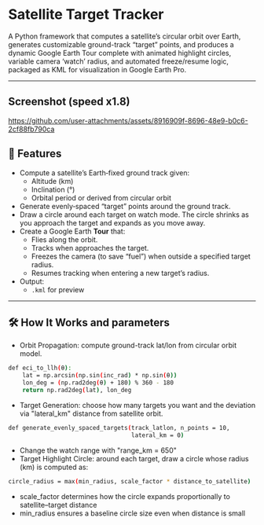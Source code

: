 # Satellite Target Tracker

A Python framework that computes a satellite’s circular orbit over Earth, generates customizable ground-track “target” points, and produces a dynamic Google Earth Tour complete with animated highlight circles, variable camera ‘watch’ radius, and automated freeze/resume logic, packaged as KML for visualization in Google Earth Pro.

---

## Screenshot (speed x1.8)


https://github.com/user-attachments/assets/8916909f-8696-48e9-b0c6-2cf88fb790ca


## 🚀 Features

- Compute a satellite’s Earth‐fixed ground track given:
  - Altitude (km)
  - Inclination (°)
  - Orbital period or derived from circular orbit
- Generate evenly‐spaced “target” points around the ground track.
- Draw a circle around each target on watch mode. The circle shrinks as you approach the target and expands as you move away.
- Create a Google Earth **Tour** that:
  - Flies along the orbit.
  - Tracks when approaches the target.
  - Freezes the camera (to save “fuel”) when outside a specified target radius.
  - Resumes tracking when entering a new target’s radius.
- Output:
  - `.kml` for preview
---

## 🛠️ How It Works and parameters

- Orbit Propagation: compute ground-track lat/lon from circular orbit model.
```bash
def eci_to_llh(θ):
    lat = np.arcsin(np.sin(inc_rad) * np.sin(θ))
    lon_deg = (np.rad2deg(θ) + 180) % 360 - 180
    return np.rad2deg(lat), lon_deg
```

- Target Generation: choose how many targets you want and the deviation via "lateral_km" distance from satellite orbit.
```bash
def generate_evenly_spaced_targets(track_latlon, n_points = 10,
                                   lateral_km = 0)
```

- Change the watch range with "range_km = 650"
- Target Highlight Circle: around each target, draw a circle whose radius (km) is computed as:
```bash
circle_radius = max(min_radius, scale_factor * distance_to_satellite)
```

- scale_factor determines how the circle expands proportionally to satellite–target distance
- min_radius ensures a baseline circle size even when distance is small
  



